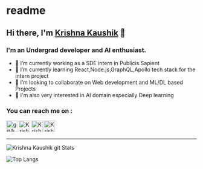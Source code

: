 # readme
## Hi there, I'm [Krishna Kaushik][git] 👋
### I'm an Undergrad developer and AI enthusiast.

- 🔭 I’m currently working as a SDE intern in Publicis Sapient
- 🌱 I’m currently learning React,Node.js,GraphQL,Apollo tech stack for the intern project
- 👯 I’m looking to collaborate on Web development and ML/DL based Projects
- 🤔 I'm also very interested in AI domain especially Deep learning
<!-- - 🤔 I’m looking for help with ...
- 💬 Ask me about ...
- 📫 How to reach me: ...
- 😄 Pronouns: ...
- ⚡ Fun fact: ... -->

### You can reach me on :
[<img align="left" alt="git/krishnakaushik25" width="30px" src="https://cdn.jsdelivr.net/npm/simple-icons@3.13.0/icons/github.svg" />][git]
[<img align="left" alt="Krishna Kaushik | LinkedIn" width="30px" src="https://cdn.jsdelivr.net/npm/simple-icons@v3/icons/linkedin.svg" />][linkedin]
[<img align="left" alt="Krishna Kaushik | Facebook" width="30px" src="https://cdn.jsdelivr.net/npm/simple-icons@v3/icons/facebook.svg" />][Facebook]
[<img align="left" alt="Krishna Kaushik | Discord " width="30px" src="https://cdn.jsdelivr.net/npm/simple-icons@v3/icons/discord.svg" />][Discord]
<br><br>
<hr>


![Krishna Kaushik git Stats](https://github-readme-stats.vercel.app/api?username=krishnakaushik25&show_icons=true&hide_border=true&count_private=true)

![Top Langs](https://github-readme-stats.vercel.app/api/top-langs/?username=krishnakaushik25&layout=compact)

[git]: https://github.com/krishnakaushik25
[linkedin]: https://www.linkedin.com/in/kaushik-2523/
[Facebook]: https://www.facebook.com/KrishnaKaushikiitg/
[Discord]: https://discordapp.com/users/707147472098557993/
